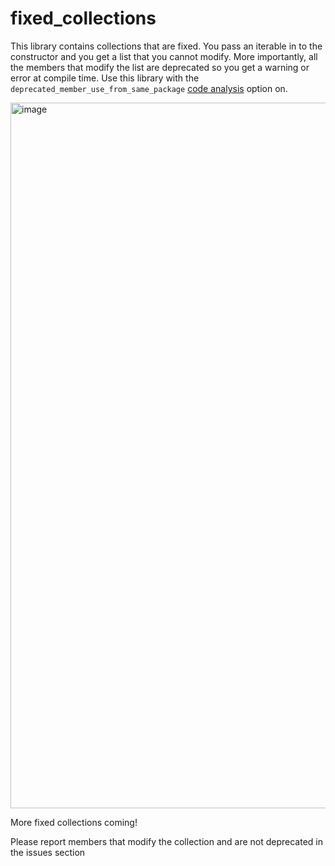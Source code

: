 # fixed_collections

This library contains collections that are fixed. You pass an iterable in to the constructor and you get a list that you cannot modify. More importantly, all the members that modify the list are deprecated so you get a warning or error at compile time. Use this library with the `deprecated_member_use_from_same_package` [code analysis](https://dart.dev/guides/language/analysis-options) option on.

<img width="1129" alt="image" src="https://user-images.githubusercontent.com/16697547/181143952-f55768d8-01dc-4076-9f65-247e7fc416eb.png">

More fixed collections coming!

Please report members that modify the collection and are not deprecated in the issues section

